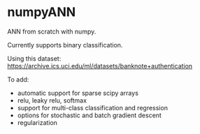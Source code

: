 # numpyANN
ANN from scratch with numpy.

Currently supports binary classification.

Using this dataset: https://archive.ics.uci.edu/ml/datasets/banknote+authentication

To add:
  - automatic support for sparse scipy arrays
  - relu, leaky relu, softmax
  - support for multi-class classification and regression
  - options for stochastic and batch gradient descent
  - regularization 
  
